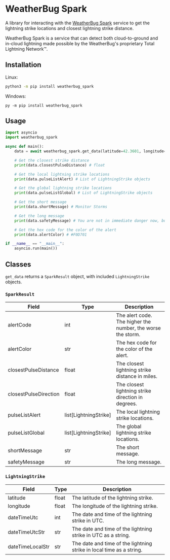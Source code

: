 # WeatherBug Spark

A library for interacting with the [WeatherBug Spark](https://www.weatherbug.com/alerts/spark/) service to get the lightning strike locations and closest lightning strike distance.

WeatherBug Spark is a service that can detect both cloud-to-ground and in-cloud lightning made possible by the WeatherBug's proprietary Total Lightning Network™.

## Installation

Linux:
```bash
python3 -m pip install weatherbug_spark
```

Windows:
```
py -m pip install weatherbug_spark
```

## Usage

```python
import asyncio
import weatherbug_spark

async def main():
    data = await weatherbug_spark.get_data(latitude=42.3601, longitude=-71.0589)

    # Get the closest strike distance
    print(data.closestPulseDistance) # float

    # Get the local lightning strike locations
    print(data.pulseListAlert) # List of LightningStrike objects

    # Get the global lightning strike locations
    print(data.pulseListGlobal) # List of LightningStrike objects

    # Get the short message
    print(data.shortMessage) # Monitor Storms

    # Get the long message
    print(data.safetyMessage) # You are not in immediate danger now, but stay alert and frequently check WeatherBug ...

    # Get the hex code for the color of the alert
    print(data.alertColor) # #F0D701

if __name__ == "__main__":
    asyncio.run(main())
```

## Classes
`get_data` returns a `SparkResult` object, with included `LightningStrike` objects.

### `SparkResult`

| Field                 | Type                  | Description                                                 |
| --------------------- | --------------------- | ----------------------------------------------------------- |
| alertCode             | int                   | The alert code. The higher the number, the worse the storm. |
| alertColor            | str                   | The hex code for the color of the alert.                    |
| closestPulseDistance  | float                 | The closest lightning strike distance in miles.             |
| closestPulseDirection | float                 | The closest lightning strike direction in degrees.          |
| pulseListAlert        | list[LightningStrike] | The local lightning strike locations.                       |
| pulseListGlobal       | list[LightningStrike] | The global lightning strike locations.                      |
| shortMessage          | str                   | The short message.                                          |
| safetyMessage         | str                   | The long message.                                           |

### `LightningStrike`

| Field            | Type  | Description                                                          |
| ---------------- | ----- | -------------------------------------------------------------------- |
| latitude         | float | The latitude of the lightning strike.                                |
| longitude        | float | The longitude of the lightning strike.                               |
| dateTimeUtc      | int   | The date and time of the lightning strike in UTC.                    |
| dateTimeUtcStr   | str   | The date and time of the lightning strike in UTC as a string.        |
| dateTimeLocalStr | str   | The date and time of the lightning strike in local time as a string. |
